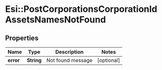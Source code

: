 # Esi::PostCorporationsCorporationIdAssetsNamesNotFound

## Properties
Name | Type | Description | Notes
------------ | ------------- | ------------- | -------------
**error** | **String** | Not found message | [optional] 


